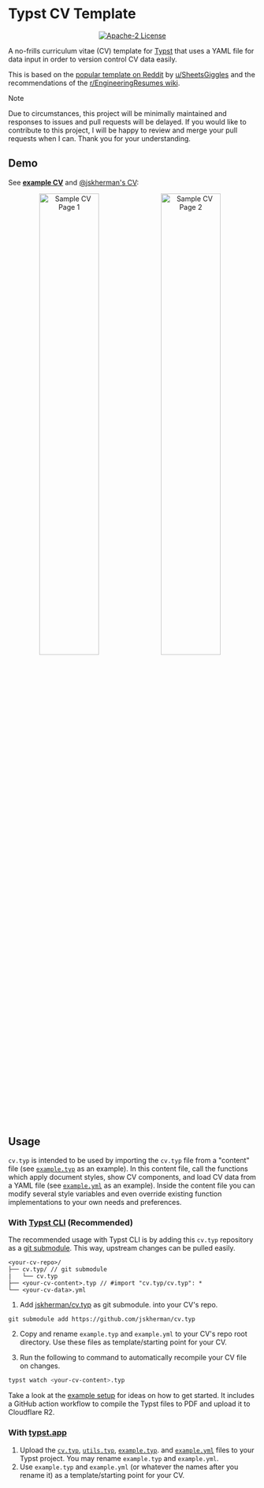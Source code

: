 # Typst CV Template

<p align="center">
  <a href="LICENSE">
    <img alt="Apache-2 License" src="https://img.shields.io/badge/license-Apache%202-brightgreen"/>
  </a>
</p>

A no-frills curriculum vitae (CV) template for [Typst](https://github.com/typst/typst) that uses a YAML file for data input in order to version control CV data easily.

This is based on the [popular template on Reddit](https://web.archive.org/https://old.reddit.com/r/jobs/comments/7y8k6p/im_an_exrecruiter_for_some_of_the_top_companies/) by [u/SheetsGiggles](https://web.archive.org/https://old.reddit.com/user/SheetsGiggles) and the recommendations of the [r/EngineeringResumes wiki](https://web.archive.org/https://old.reddit.com/r/EngineeringResumes/comments/m2cc65/new_and_improved_wiki).

> [!NOTE]  
> Due to circumstances, this project will be minimally maintained and responses to issues and pull requests will be delayed. If you would like to contribute to this project, I will be happy to review and merge your pull requests when I can. Thank you for your understanding.

## Demo

See [**example CV**](https://github.com/jskherman/cv.typ/releases/latest/download/example.pdf) and [@jskherman's CV](https://go.jskherman.com/cv):

<div align="center">
  <img src="https://github.com/jskherman/cv.typ/assets/68434444/1e2f786d-b214-4c72-a5e4-24fba0f1c05c" alt="Sample CV Page 1" style="float: left; width: 49%; height: auto;">
  <img src="https://github.com/jskherman/cv.typ/assets/68434444/f864e4b8-ee17-4808-b7f2-93643dcdd078" alt="Sample CV Page 2" style="float: left; width: 49%; height: auto;">
</div>

## Usage

`cv.typ` is intended to be used by importing the `cv.typ` file from a "content"
file (see [`example.typ`](example.typ) as an example). In this content file,
call the functions which apply document styles, show CV components, and load CV
data from a YAML file (see [`example.yml`](example.yml) as an example). Inside
the content file you can modify several style variables and even override
existing function implementations to your own needs and preferences.

### With [Typst CLI](https://github.com/typst/typst) (Recommended)

The recommended usage with Typst CLI is by adding this `cv.typ` repository as a [git
submodule](https://git-scm.com/book/en/v2/Git-Tools-Submodules). This way, upstream changes can be
pulled easily.

```
<your-cv-repo>/
├── cv.typ/ // git submodule 
|   └── cv.typ
├── <your-cv-content>.typ // #import "cv.typ/cv.typ": *
└── <your-cv-data>.yml
```

1. Add [jskherman/cv.typ](https://github.com/jskherman/cv.typ) as git submodule.
into your CV's repo.

  ```
  git submodule add https://github.com/jskherman/cv.typ
  ```

2. Copy and rename `example.typ` and `example.yml` to your CV's repo root directory. Use these files
   as template/starting point for your CV.

3. Run the following to command to automatically recompile your CV file on changes.

  ```bash
  typst watch <your-cv-content>.typ
  ```

Take a look at the [example setup](https://github.com/jskherman/cv.typ-example-repo) for ideas on how to get started. It includes a GitHub action workflow to compile the Typst files to PDF and upload it to Cloudflare R2.

### With [typst.app](https://typst.app)

1. Upload the [`cv.typ`](cv.typ), [`utils.typ`](utils.typ), [`example.typ`](example.typ). and
   [`example.yml`](example.yml) files to your Typst project. You may rename `example.typ` and
   `example.yml`.
2. Use `example.typ` and `example.yml` (or whatever the names after you rename it) as a
   template/starting point for your CV.
